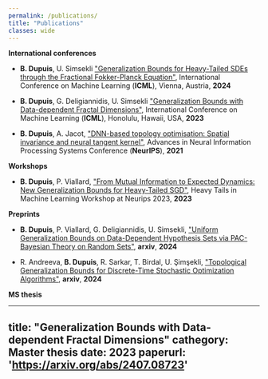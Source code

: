 ```yaml
---
permalink: /publications/
title: "Publications"
classes: wide
---
```


**International conferences**

* **B. Dupuis**, U. Simsekli ["Generalization Bounds for Heavy-Tailed SDEs through the Fractional Fokker-Planck Equation"](https://arxiv.org/abs/2402.07723), International Conference on Machine Learning (**ICML**), Vienna, Austria, **2024**

* **B. Dupuis**, G. Deligiannidis, U. Simsekli ["Generalization Bounds with Data-dependent Fractal Dimensions"](https://arxiv.org/abs/2302.02766), International Conference on Machine Learning (**ICML**), Honolulu, Hawaii, USA, **2023**

* **B. Dupuis**, A. Jacot, ["DNN-based topology optimisation: Spatial invariance and neural tangent kernel"](https://arxiv.org/abs/2106.05710), Advances in Neural Information Processing Systems Conference (**NeurIPS**), **2021**

**Workshops**

* **B. Dupuis**, P. Viallard, ["From Mutual Information to Expected Dynamics: New Generalization Bounds for Heavy-Tailed SGD"](https://arxiv.org/abs/2312.00427), Heavy Tails in Machine Learning Workshop at Neurips 2023, **2023**

**Preprints**

* **B. Dupuis**, P. Viallard, G. Deligiannidis, U. Simsekli, ["Uniform Generalization Bounds on Data-Dependent Hypothesis Sets via PAC-Bayesian Theory on Random Sets"](https://arxiv.org/abs/2404.17442), **arxiv**, **2024**

* R. Andreeva, **B. Dupuis**, R. Sarkar, T. Birdal, U. Şimşekli, ["Topological Generalization Bounds for Discrete-Time Stochastic Optimization Algorithms"](https://arxiv.org/abs/2407.08723), **arxiv**, **2024**

**MS thesis**

<!-- * **B. Dupuis** [Generalization Bounds with
Data-dependent Fractal Dimensions](../assets/theses/Master_thesis_Benjamin.pdf), **2023** -->

---
title: "Generalization Bounds with Data-dependent Fractal Dimensions"
cathegory: Master thesis
date: 2023
paperurl: 'https://arxiv.org/abs/2407.08723'
---


